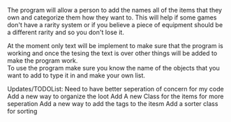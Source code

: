 The program will allow a person to add the names all of the items that they own and categorize them how they want to.  This will help if some games don't have a rarity system or if you believe a piece of equipment should be a different rarity and so you don't lose it. 

At the moment only text will be implement to make sure that the program is working and once the tesing the text is over other things will be added to make the program work.  
To use the program make sure you know the name of the objects that you want to add to type it in and make your own list.

Updates/TODOList: 
Need to have better seperation of concern for my code
Add a new way to organize the loot
Add A new Class for the items for more seperation
Add a new way to add the tags to the itesm
Add a sorter class for sorting
